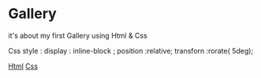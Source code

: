 # Gallery
 it's about my first Gallery using Html & Css

Css style :
display : inline-block ;
position :relative;
transforn :rorate( 5deg);


[Html](https://github.com/hamzadarej/Gallery/blob/master/index.html)
[Css](https://github.com/hamzadarej/Gallery/blob/master/style.css)
